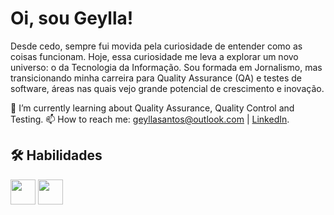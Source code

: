 
# Oi, sou Geylla!

Desde cedo, sempre fui movida pela curiosidade de entender como as coisas funcionam. Hoje, essa curiosidade me leva a explorar um novo universo: o da Tecnologia da Informação. 
Sou formada em Jornalismo, mas transicionando minha carreira para Quality Assurance (QA) e testes de software, áreas nas quais vejo grande potencial de crescimento e inovação.

🌱 I’m currently learning about Quality Assurance, Quality Control and Testing.
📫 How to reach me: geyllasantos@outlook.com | [LinkedIn](https://www.linkedin.com/in/geyllalira/).

## 🛠 Habilidades
<img loading="lazy" src="https://cdn.jsdelivr.net/gh/devicons/devicon@latest/icons/python/python-original.svg" width="40" height="40"/> <img loading="lazy" src="https://cdn.jsdelivr.net/gh/devicons/devicon@latest/icons/java/java-original-wordmark.svg" width="40" height="40"/>
                    

<!--
**geyllalirasantos/geyllalirasantos** is a ✨ _special_ ✨ repository because its `README.md` (this file) appears on your GitHub profile.

Here are some ideas to get you started:

- 🔭 I’m currently working on ...
- 🌱 I’m currently learning ...
- 👯 I’m looking to collaborate on ...
- 🤔 I’m looking for help with ...
- 💬 Ask me about ...
- 📫 How to reach me: ...
- 😄 Pronouns: ...
- ⚡ Fun fact: ...
-->
